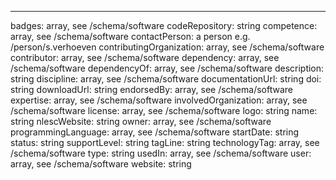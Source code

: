 ---
badges: array, see /schema/software
codeRepository: string
competence: array, see /schema/software
contactPerson: a person e.g. /person/s.verhoeven
contributingOrganization: array, see /schema/software
contributor: array, see /schema/software
dependency: array, see /schema/software
dependencyOf: array, see /schema/software
description: string
discipline: array, see /schema/software
documentationUrl: string
doi: string
downloadUrl: string
endorsedBy: array, see /schema/software
expertise: array, see /schema/software
involvedOrganization: array, see /schema/software
license: array, see /schema/software
logo: string
name: string
nlescWebsite: string
owner: array, see /schema/software
programmingLanguage: array, see /schema/software
startDate: string
status: string
supportLevel: string
tagLine: string
technologyTag: array, see /schema/software
type: string
usedIn: array, see /schema/software
user: array, see /schema/software
website: string

